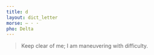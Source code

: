 ```yaml
---
title: d
layout: dict_letter
morse: ‒ · ·
pho: Delta
---
```

> Keep clear of me; I am maneuvering with difficulty.